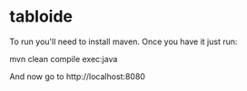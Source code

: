 tabloide
========

To run you'll need to install maven. Once you have it just run:

mvn clean compile exec:java

And now go to http://localhost:8080
